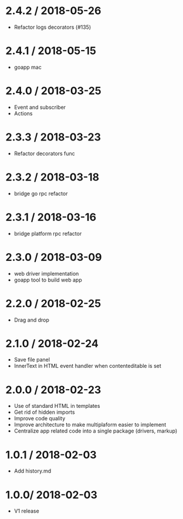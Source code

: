 
2.4.2 / 2018-05-26
==================

  * Refactor logs decorators (#135)

2.4.1 / 2018-05-15
==================

  * goapp mac

2.4.0 / 2018-03-25
==================

  * Event and subscriber
  * Actions

2.3.3 / 2018-03-23
==================

  * Refactor decorators func

2.3.2 / 2018-03-18
==================

* bridge go rpc refactor

2.3.1 / 2018-03-16
==================

  * bridge platform rpc refactor

2.3.0 / 2018-03-09
==================

  * web driver implementation
  * goapp tool to build web app

2.2.0 / 2018-02-25
==================

  * Drag and drop

2.1.0 / 2018-02-24
==================

  * Save file panel
  * InnerText in HTML event handler when contenteditable is set

2.0.0 / 2018-02-23
==================

  * Use of standard HTML in templates
  * Get rid of hidden imports
  * Improve code quality
  * Improve architecture to make multiplaform easier to implement
  * Centralize app related code into a single package (drivers, markup)

1.0.1 / 2018-02-03
==================
  
  * Add history.md

1.0.0/ 2018-02-03
==================
  
  * V1 release